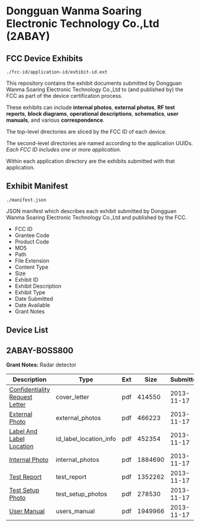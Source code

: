 # Dongguan Wanma Soaring Electronic Technology Co.,Ltd (2ABAY)
## FCC Device Exhibits

```
./fcc-id/application-id/exhibit-id.ext
```

This repository contains the exhibit documents submitted by Dongguan Wanma Soaring Electronic Technology Co.,Ltd to (and published by) the FCC as part of the device certification process.

These exhibits can include **internal photos**, **external photos**, **RF test reports**, **block diagrams**, **operational descriptions**, **schematics**, **user manuals**, and various **correspondence**.

The top-level directories are sliced by the FCC ID of each device.

The second-level directories are named according to the application UUIDs. *Each FCC ID includes one or more application.*

Within each application directory are the exhibits submitted with that application. 

## Exhibit Manifest

```
./manifest.json
```

JSON manifest which describes each exhibit submitted by Dongguan Wanma Soaring Electronic Technology Co.,Ltd and published by the FCC.

- FCC ID
- Grantee Code
- Product Code
- MD5
- Path
- File Extension
- Content Type
- Size
- Exhibit ID
- Exhibit Description
- Exhibit Type
- Date Submitted
- Date Available
- Grant Notes

## Device List
## 2ABAY-BOSS800
**Grant Notes:** Radar detector

| Description | Type | Ext | Size | Submitted | Available |
| ----------- | ---- | --- | ---- | --------- | --------- |
| [Confidentiality Request Letter](2ABAY-BOSS800/a21bb3b91668d9a3694b36044b4ab6d9/2120858.pdf) | cover_letter | pdf | 414550 | 2013-11-17 | 2013-11-17 |
| [External Photo](2ABAY-BOSS800/a21bb3b91668d9a3694b36044b4ab6d9/2120859.pdf) | external_photos | pdf | 466223 | 2013-11-17 | 2013-11-17 |
| [Label And Label Location](2ABAY-BOSS800/a21bb3b91668d9a3694b36044b4ab6d9/2120861.pdf) | id_label_location_info | pdf | 452354 | 2013-11-17 | 2013-11-17 |
| [Internal Photo](2ABAY-BOSS800/a21bb3b91668d9a3694b36044b4ab6d9/2120860.pdf) | internal_photos | pdf | 1884690 | 2013-11-17 | 2013-11-17 |
| [Test Report](2ABAY-BOSS800/a21bb3b91668d9a3694b36044b4ab6d9/2120862.pdf) | test_report | pdf | 1352262 | 2013-11-17 | 2013-11-17 |
| [Test Setup Photo](2ABAY-BOSS800/a21bb3b91668d9a3694b36044b4ab6d9/2120863.pdf) | test_setup_photos | pdf | 278530 | 2013-11-17 | 2013-11-17 |
| [User Manual](2ABAY-BOSS800/a21bb3b91668d9a3694b36044b4ab6d9/2120864.pdf) | users_manual | pdf | 1949966 | 2013-11-17 | 2013-11-17 |
